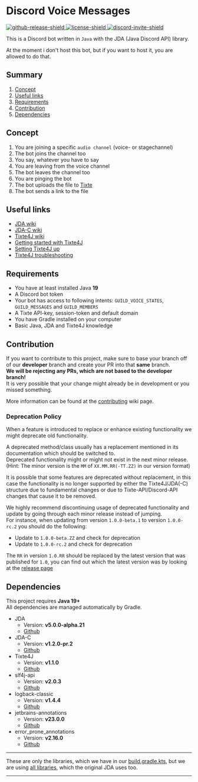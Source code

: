 [github-release-shield]: https://img.shields.io/github/v/release/BlockyDotJar/Discord-Voice-Messages
[github-release]: https://github.com/BlockyDotJar/Discord-Voice-Messages/releases/latest

[license-shield]: https://img.shields.io/badge/License-Apache%202.0-white.svg
[license]: https://github.com/BlockyDotJar/Discord-Voice-Messages/tree/main/LICENSE

[discord-invite-shield]: https://discord.com/api/guilds/876766868864647188/widget.png
[discord-invite]: https://discord.gg/mYKK4BwGxe

[concept]: #concept

# Discord Voice Messages


[ ![github-release-shield][] ][concept] [ ![license-shield][] ][license] [ ![discord-invite-shield][] ][discord-invite]

This is a Discord bot written in `Java` with the JDA (Java Discord API) library.
<p>At the moment i don't host this bot, but if you want to host it, you are allowed to do that.

## Summary

1. [Concept](#concept)
2. [Useful links](#useful-links)
3. [Requirements](#requirements)
4. [Contribution](#contribution)
5. [Dependencies](#dependencies)

## Concept

1. You are joining a specific `audio channel` (voice- or stagechannel) 
2. The bot joins the channel too
3. You say, whatever you have to say
4. You are leaving from the voice channel
5. The bot leaves the channel too
6. You are pinging the bot
7. The bot uploads the file to [Tixte](https://tixte.com/)
8. The bot sends a link to the file

## Useful links

* [JDA wiki](https://jda.wiki)
* [JDA-C wiki](https://github.com/BlockyDotJar/JDA-Commons/wiki)
* [Tixte4J wiki](https://github.com/BlockyDotJar/Tixte-Java-Library/wiki)
* [Getting started with Tixte4J](https://github.com/BlockyDotJar/Tixte-Java-Library/wiki/Getting-started)
* [Setting Tixte4J up](https://github.com/BlockyDotJar/Tixte-Java-Library/wiki/Setup)
* [Tixte4J troubleshooting](https://github.com/BlockyDotJar/Tixte-Java-Library/wiki/Troubleshooting)

## Requirements

* You have at least installed Java **19**
* A Discord bot token
* Your bot has access to following intents: `GUILD_VOICE_STATES`, `GUILD_MESSAGES` and `GUILD_MEMBERS`
* A Tixte API-key, session-token and default domain
* You have Gradle installed on your computer
* Basic Java, JDA and Tixte4J knowledge

## Contribution

If you want to contribute to this project, make sure to base your branch off of our **developer** branch
and create your PR into that **same** branch.
<br>**We will be rejecting any PRs, which are not based to the developer branch!**
<br>It is very possible that your change might already be in development or you missed something.

More information can be found at the [contributing](https://github.com/BlockyDotJar/Discord-Voice-Messages/wiki/Contributing) wiki page.

### Deprecation Policy

When a feature is introduced to replace or enhance existing functionality we might deprecate old functionality.

A deprecated method/class usually has a replacement mentioned in its documentation which should be switched to.
<br>Deprecated functionality might or might not exist in the next minor release. (Hint: The minor version is the `MM` of `XX.MM.RR(-TT.ZZ)` in our version format)

It is possible that some features are deprecated without replacement, in this case the functionality is no longer supported by either the Tixte4J/JDA(-C) structure
due to fundamental changes or due to Tixte-API/Discord-API changes that cause it to be removed.

We highly recommend discontinuing usage of deprecated functionality and update by going through each minor release instead of jumping.
<br>For instance, when updating from version `1.0.0-beta.1` to version `1.0.0-rc.2` you should do the following:

- Update to `1.0.0-beta.ZZ` and check for deprecation
- Update to `1.0.0-rc.2` and check for deprecation

The `RR` in version `1.0.RR` should be replaced by the latest version that was published for `1.0`, you can find out which the latest
version was by looking at the [release page](https://github.com/BlockyDotJar/Discord-VoiceMessages/releases)

## Dependencies

This project requires **Java 19+**
<br>All dependencies are managed automatically by Gradle.

* JDA
    * Version: **v5.0.0-alpha.21**
    * [Github](https://github.com/DV8FromTheWorld/JDA)
* JDA-C
    * Version: **v1.2.0-pr.2**
    * [Github](https://github.com/BlockyDotJar/JDA-Commons)
* Tixte4J
    * Version: **v1.1.0**
    * [Github](https://github.com/BlockyDotJar/Tixte-Java-Library)
* slf4j-api
    * Version: **v2.0.3**
    * [Github](https://github.com/qos-ch/slf4j)
* logback-classic
    * Version: **v1.4.4**
    * [Github](https://github.com/qos-ch/logback)
* jetbrains-annotations
    * Version: **v23.0.0**
    * [Github](https://github.com/JetBrains/java-annotations)
* error_prone_annotations
    * Version: **v2.16.0**
    * [Github](https://github.com/google/error-prone)

<hr>

These are only the libraries, which we have in our [build.gradle.kts](https://github.com/BlockyDotJar/Discord-Voice-Messages/blob/main/build.gradle.kts), but we are using [all libraries](https://github.com/DV8FromTheWorld/JDA#dependencies), which the original JDA uses too.

<hr>
